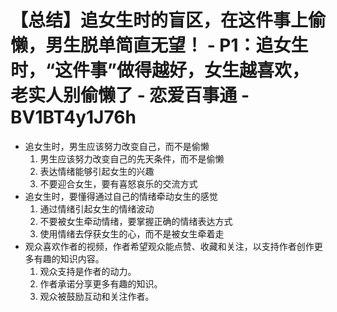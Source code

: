 # 【总结】追女生时的盲区，在这件事上偷懒，男生脱单简直无望！ - P1：追女生时，“这件事”做得越好，女生越喜欢，老实人别偷懒了 - 恋爱百事通 - BV1BT4y1J76h

-   追女生时，男生应该努力改变自己，而不是偷懒
    1.  男生应该努力改变自己的先天条件，而不是偷懒
    2.  表达情绪能够引起女生的兴趣
    3.  不要迎合女生，要有喜怒哀乐的交流方式
-   追女生时，要懂得通过自己的情绪牵动女生的感觉
    1.  通过情绪引起女生的情绪波动
    2.  不要被女生牵动情绪，要掌握正确的情绪表达方式
    3.  使用情绪去俘获女生的心，而不是被女生牵着走
-   观众喜欢作者的视频，作者希望观众能点赞、收藏和关注，以支持作者创作更多有趣的知识内容。
    1.  观众支持是作者的动力。
    2.  作者承诺分享更多有趣的知识。
    3.  观众被鼓励互动和关注作者。